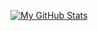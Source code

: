 [![My GitHub Stats](https://github-readme-stats.vercel.app/api/?username=olivesareshit&count_private=true&theme=tokyonight&showicons=true)]()
